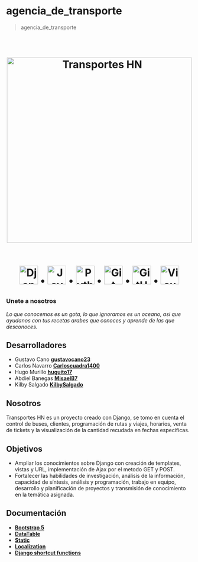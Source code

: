 # agencia_de_transporte
> agencia_de_transporte

<h1 align="center">
  <br>
  <a href="https://github.com/Team-2-Negocios-Web/agencia_de_transporte/"><img src="https://i.pinimg.com/originals/b2/49/84/b24984afb5d06974a0b73118f803284a.jpg" alt="Transportes HN" width="500"></a>
  <br>
  <br>
  <p align="center">
  <a href="#"><img src="https://server.neunapp.com/media/categoria_blog/django.jpg" alt="Django" width="50"></a> •
  <a href="#"><img src="https://upload.wikimedia.org/wikipedia/commons/6/6a/JavaScript-logo.png" alt="JavaScript" width="50"></a> •
  <a href="#"><img src="https://upload.wikimedia.org/wikipedia/commons/thumb/c/c3/Python-logo-notext.svg/2048px-Python-logo-notext.svg.png" alt="Python" width="50"></a> •
  <a href="#"><img src="https://iconape.com/wp-content/png_logo_vector/git-icon.png" alt="Git" width="50"></a> •
  <a href="#"><img src="https://cdn2.downdetector.com/static/uploads/logo/github.logo.png" alt="GitHub" width="50"></a> •
  <a href="#"><img src="https://www.returngis.net/wp-content/uploads/2015/11/VS-Code.png" alt="Visual Code" width="50"></a>
</p>
</h1>

### Unete a nosotros
 _Lo que conocemos es un gota, lo que ignoramos es un oceano, asi que ayudanos con tus recetas arabes que conoces y aprende de las que desconoces._
<br>

  ## Desarrolladores
 - Gustavo Cano **[gustavocano23](https://github.com/gustavocano23)**
 - Carlos Navarro **[Carloscuadra1400](https://github.com/Carloscuadra1400)**
 - Hugo Murillo **[huguito17](https://github.com/huguito17)**
 - Abdiel Banegas **[MisaelB7](https://github.com/MisaelB7)**
 - Kilby Salgado **[KilbySalgado](https://github.com/KilbySalgado)**
<a>

## Nosotros
Transportes HN es un proyecto creado con Django, se tomo en cuenta el control de buses, clientes, programación de rutas y viajes, horarios, venta de tickets y la visualización de la cantidad recudada en fechas específicas.

  ## Objetivos
  - Ampliar los conocimientos sobre Django con creación de templates, vistas y URL, implementación de Ajax por el metodo GET y POST. 
  - Fortalecer las habilidades de investigación, análisis de la información, capacidad de síntesis, análisis y programación, trabajo en equipo, desarrollo y planificación de proyectos y transmisión de conocimiento en la temática asignada.
  
  ## Documentación
- **[Bootstrap 5](https://getbootstrap.com/docs/5.0/getting-started/introduction/)**
- **[DataTable](https://datatables.net/examples/styling/bootstrap5.html)**
- **[Static](https://docs.djangoproject.com/en/3.2/howto/static-files/)**
- **[Localization](https://docs.djangoproject.com/en/3.2/topics/i18n/)**
- **[Django shortcut functions](https://docs.djangoproject.com/en/3.2/topics/http/shortcuts/)**
